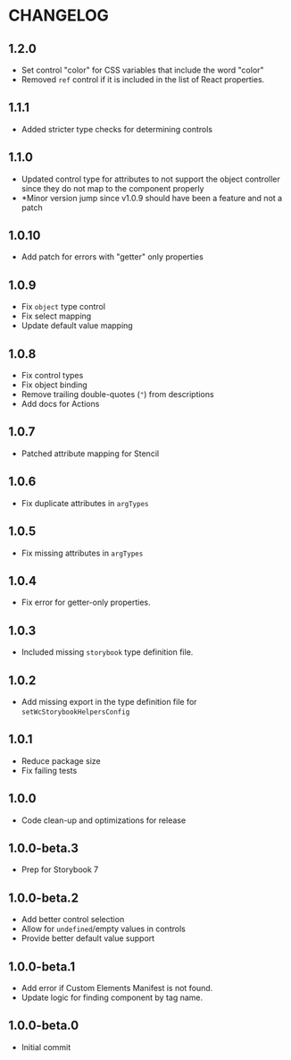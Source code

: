 # CHANGELOG

## 1.2.0

- Set control "color" for CSS variables that include the word "color"
- Removed `ref` control if it is included in the list of React properties.

## 1.1.1

- Added stricter type checks for determining controls 

## 1.1.0

- Updated control type for attributes to not support the object controller since they do not map to the component properly
- *Minor version jump since v1.0.9 should have been a feature and not a patch

## 1.0.10

- Add patch for errors with "getter" only properties

## 1.0.9

- Fix `object` type control
- Fix select mapping
- Update default value mapping

## 1.0.8

- Fix control types
- Fix object binding
- Remove trailing double-quotes (`"`) from descriptions
- Add docs for Actions

## 1.0.7

- Patched attribute mapping for Stencil

## 1.0.6

- Fix duplicate attributes in `argTypes`


## 1.0.5

- Fix missing attributes in `argTypes`

## 1.0.4

- Fix error for getter-only properties.

## 1.0.3

- Included missing `storybook` type definition file.

## 1.0.2

- Add missing export in the type definition file for `setWcStorybookHelpersConfig`

## 1.0.1

- Reduce package size
- Fix failing tests

## 1.0.0

- Code clean-up and optimizations for release

## 1.0.0-beta.3

- Prep for Storybook 7

## 1.0.0-beta.2

- Add better control selection
- Allow for `undefined`/empty values in controls
- Provide better default value support

## 1.0.0-beta.1

- Add error if Custom Elements Manifest is not found.
- Update logic for finding component by tag name.

## 1.0.0-beta.0

- Initial commit
